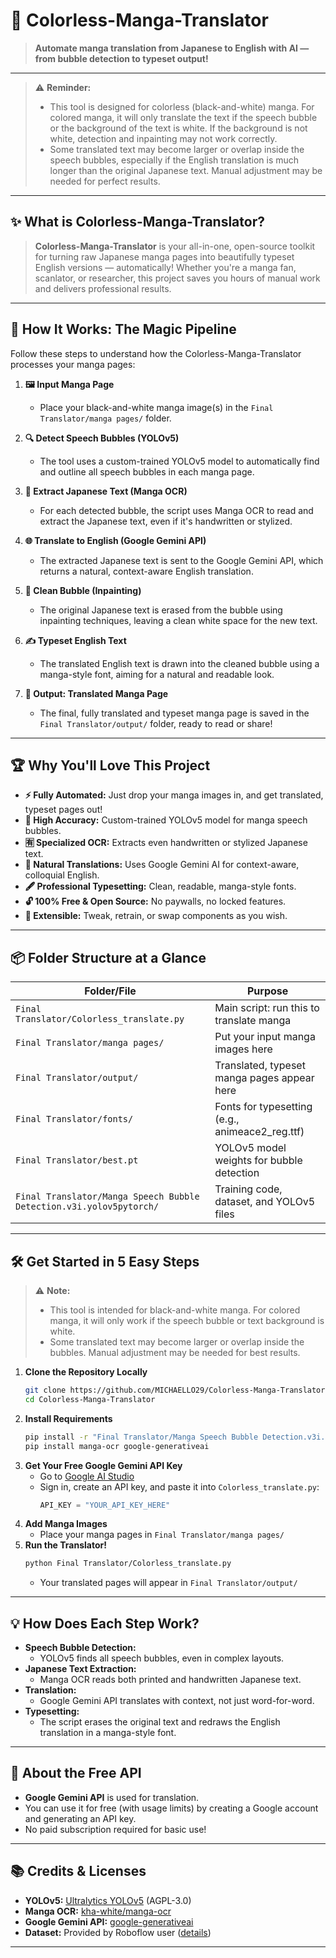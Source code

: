 # 🎨 Colorless-Manga-Translator

> **Automate manga translation from Japanese to English with AI — from bubble detection to typeset output!**

---

> ⚠️ **Reminder:**
> - This tool is designed for colorless (black-and-white) manga. For colored manga, it will only translate the text if the speech bubble or the background of the text is white. If the background is not white, detection and inpainting may not work correctly.
> - Some translated text may become larger or overlap inside the speech bubbles, especially if the English translation is much longer than the original Japanese text. Manual adjustment may be needed for perfect results.

---

## ✨ What is Colorless-Manga-Translator?

> **Colorless-Manga-Translator** is your all-in-one, open-source toolkit for turning raw Japanese manga pages into beautifully typeset English versions — automatically! Whether you're a manga fan, scanlator, or researcher, this project saves you hours of manual work and delivers professional results.

---

## 🚀 **How It Works: The Magic Pipeline**

Follow these steps to understand how the Colorless-Manga-Translator processes your manga pages:

1. **🖼️ Input Manga Page**
   - Place your black-and-white manga image(s) in the `Final Translator/manga pages/` folder.

2. **🔍 Detect Speech Bubbles (YOLOv5)**
   - The tool uses a custom-trained YOLOv5 model to automatically find and outline all speech bubbles in each manga page.

3. **📝 Extract Japanese Text (Manga OCR)**
   - For each detected bubble, the script uses Manga OCR to read and extract the Japanese text, even if it's handwritten or stylized.

4. **🌐 Translate to English (Google Gemini API)**
   - The extracted Japanese text is sent to the Google Gemini API, which returns a natural, context-aware English translation.

5. **🧹 Clean Bubble (Inpainting)**
   - The original Japanese text is erased from the bubble using inpainting techniques, leaving a clean white space for the new text.

6. **✍️ Typeset English Text**
   - The translated English text is drawn into the cleaned bubble using a manga-style font, aiming for a natural and readable look.

7. **📄 Output: Translated Manga Page**
   - The final, fully translated and typeset manga page is saved in the `Final Translator/output/` folder, ready to read or share!

---

## 🏆 **Why You'll Love This Project**

- **⚡ Fully Automated:** Just drop your manga images in, and get translated, typeset pages out!
- **🎯 High Accuracy:** Custom-trained YOLOv5 model for manga speech bubbles.
- **🈶 Specialized OCR:** Extracts even handwritten or stylized Japanese text.
- **💬 Natural Translations:** Uses Google Gemini AI for context-aware, colloquial English.
- **🖋️ Professional Typesetting:** Clean, readable, manga-style fonts.
- **🔓 100% Free & Open Source:** No paywalls, no locked features.
- **🔧 Extensible:** Tweak, retrain, or swap components as you wish.

---

## 📦 **Folder Structure at a Glance**

| Folder/File | Purpose |
|-------------|---------|
| `Final Translator/Colorless_translate.py` | Main script: run this to translate manga |
| `Final Translator/manga pages/` | Put your input manga images here |
| `Final Translator/output/` | Translated, typeset manga pages appear here |
| `Final Translator/fonts/` | Fonts for typesetting (e.g., animeace2_reg.ttf) |
| `Final Translator/best.pt` | YOLOv5 model weights for bubble detection |
| `Final Translator/Manga Speech Bubble Detection.v3i.yolov5pytorch/` | Training code, dataset, and YOLOv5 files |

---

## 🛠️ **Get Started in 5 Easy Steps**

> ⚠️ **Note:**
> - This tool is intended for black-and-white manga. For colored manga, it will only work if the speech bubble or text background is white.
> - Some translated text may become larger or overlap inside the bubbles. Manual adjustment may be needed for best results.

1. **Clone the Repository Locally**
   ```bash
   git clone https://github.com/MICHAELLO29/Colorless-Manga-Translator.git
   cd Colorless-Manga-Translator
   ```
2. **Install Requirements**
   ```bash
   pip install -r "Final Translator/Manga Speech Bubble Detection.v3i.yolov5pytorch/yolov5/requirements.txt"
   pip install manga-ocr google-generativeai
   ```
3. **Get Your Free Google Gemini API Key**
   - Go to [Google AI Studio](https://aistudio.google.com/app/apikey)
   - Sign in, create an API key, and paste it into `Colorless_translate.py`:
     ```python
     API_KEY = "YOUR_API_KEY_HERE"
     ```
4. **Add Manga Images**
   - Place your manga pages in `Final Translator/manga pages/`
5. **Run the Translator!**
   ```bash
   python Final Translator/Colorless_translate.py
   ```
   - Your translated pages will appear in `Final Translator/output/`

---

## 💡 **How Does Each Step Work?**

- **Speech Bubble Detection:**
  - YOLOv5 finds all speech bubbles, even in complex layouts.
- **Japanese Text Extraction:**
  - Manga OCR reads both printed and handwritten Japanese text.
- **Translation:**
  - Google Gemini API translates with context, not just word-for-word.
- **Typesetting:**
  - The script erases the original text and redraws the English translation in a manga-style font.

---

## 🧠 **About the Free API**

- **Google Gemini API** is used for translation.
- You can use it for free (with usage limits) by creating a Google account and generating an API key.
- No paid subscription required for basic use!

---

## 📚 **Credits & Licenses**

- **YOLOv5:** [Ultralytics YOLOv5](https://github.com/ultralytics/yolov5) (AGPL-3.0)
- **Manga OCR:** [kha-white/manga-ocr](https://github.com/kha-white/manga-ocr)
- **Google Gemini API:** [google-generativeai](https://github.com/google/generative-ai-python)
- **Dataset:** Provided by Roboflow user ([details](Final%20Translator/Manga%20Speech%20Bubble%20Detection.v3i.yolov5pytorch/README.dataset.txt))

---

